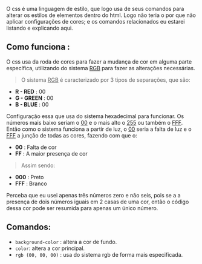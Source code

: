 O css é uma linguagem de estilo, que logo usa de seus comandos para alterar os estilos de elementos dentro do html. Logo não teria o por que não aplicar configurações de cores; e os comandos relacionados eu estarei listando e explicando aqui.
## Como funciona :

O css usa da roda de cores para fazer a mudança de cor em alguma parte específica, utilizando do sistema <u>RGB</u> para fazer as alterações necessárias. 

>O sistema <u>RGB</u> é caracterizado por 3 tipos de separações, que são:

* **R - RED** : 00
* **G - GREEN** : 00
* **B - BLUE** : 00

Configuração essa que usa do sistema hexadecimal para funcionar. Os números mais baixo seriam o <u>00</u> e o mais alto o <u>255</u> ou também o <u>FFF</u>. Então como o sistema funciona a partir de luz, o <u>00</u> seria a falta de luz e o <u>FFF</u> a junção de todas as cores, fazendo com que o:

* **00** : Falta de cor
* **FF** : A maior presença de cor

>Assim sendo:

* **000** : Preto
* **FFF** : Branco

Perceba que eu usei apenas três números zero e não seis, pois se a a presença de dois números iguais em 2 casas de uma cor, então o código dessa cor pode ser resumida para apenas um único número.
## Comandos: 

* `background-color` : altera a cor de fundo.
* `color`: altera a cor principal.
* `rgb (00, 00, 00)` : usa do sistema rgb de forma mais especificada.